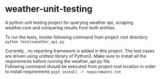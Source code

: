 # weather-unit-testing
A python unit testing project for querying weather api, scraping weather.com and comparing results from both entities.

To run the tests, invoke following command from project root directory
`python tests\weather_api.py`

Currently , no reporting framework is added in this project. The test cases are driven using unittest library of Python3.
Make sure to install all the requirements before running the weather_api.py file.  
Following command should be executed from project root location in order to install requirements
`pip3 install -r requirements.txt`
